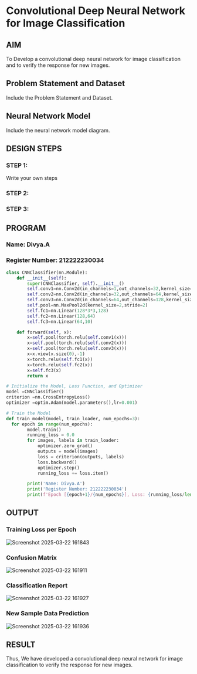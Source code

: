 # Convolutional Deep Neural Network for Image Classification

## AIM

To Develop a convolutional deep neural network for image classification and to verify the response for new images.

## Problem Statement and Dataset

Include the Problem Statement and Dataset.

## Neural Network Model

Include the neural network model diagram.

## DESIGN STEPS

### STEP 1:
Write your own steps

### STEP 2:

### STEP 3:


## PROGRAM

### Name: Divya.A
### Register Number: 212222230034
```python
class CNNClassifier(nn.Module):
    def __init__(self):
        super(CNNClassifier, self).__init__()
        self.conv1=nn.Conv2d(in_channels=1,out_channels=32,kernel_size=3,padding=1)
        self.conv2=nn.Conv2d(in_channels=32,out_channels=64,kernel_size=3,padding=1)
        self.conv3=nn.Conv2d(in_channels=64,out_channels=128,kernel_size=3,padding=1)
        self.pool=nn.MaxPool2d(kernel_size=2,stride=2)
        self.fc1=nn.Linear(128*3*3,128)
        self.fc2=nn.Linear(128,64)
        self.fc3=nn.Linear(64,10)

    def forward(self, x):
        x=self.pool(torch.relu(self.conv1(x)))
        x=self.pool(torch.relu(self.conv2(x)))
        x=self.pool(torch.relu(self.conv3(x)))
        x=x.view(x.size(0),-1)
        x=torch.relu(self.fc1(x))
        x=torch.relu(self.fc2(x))
        x=self.fc3(x)
        return x
```

```python
# Initialize the Model, Loss Function, and Optimizer
model =CNNClassifier()
criterion =nn.CrossEntropyLoss()
optimizer =optim.Adam(model.parameters(),lr=0.001)
```

```python
# Train the Model
def train_model(model, train_loader, num_epochs=3):
  for epoch in range(num_epochs):
        model.train()
        running_loss = 0.0
        for images, labels in train_loader:
            optimizer.zero_grad()
            outputs = model(images)
            loss = criterion(outputs, labels)
            loss.backward()
            optimizer.step()
            running_loss += loss.item()

        print('Name: Divya.A')
        print('Register Number: 212222230034')
        print(f'Epoch [{epoch+1}/{num_epochs}], Loss: {running_loss/len(train_loader):.4f}')
```

## OUTPUT
### Training Loss per Epoch

![Screenshot 2025-03-22 161843](https://github.com/user-attachments/assets/ea7db220-6dd5-4a3b-90f0-6d3350ca8b28)


### Confusion Matrix

![Screenshot 2025-03-22 161911](https://github.com/user-attachments/assets/8f698eb5-211e-4845-8eaf-c78a639d7e80)


### Classification Report

![Screenshot 2025-03-22 161927](https://github.com/user-attachments/assets/ccc6b5d9-4c47-4d35-98a1-d141f4c2ca5e)



### New Sample Data Prediction

![Screenshot 2025-03-22 161936](https://github.com/user-attachments/assets/51ba3c2a-f101-485a-bb16-ab7b2b745963)


## RESULT
Thus, We have developed a convolutional deep neural network for image classification to verify the response for new images.
